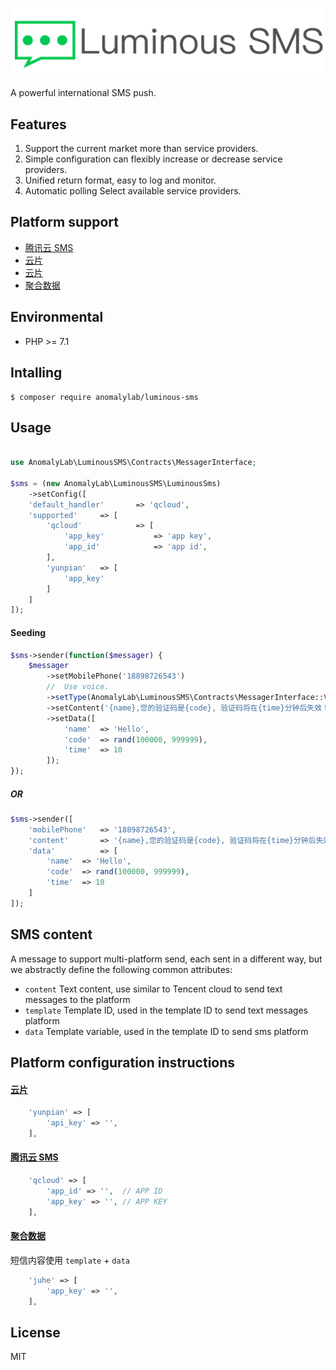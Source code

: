<p align="center"><img src="https://github.com/anomalylab/luminous-sms/raw/master/sms.svg?sanitize=true"></p>
A powerful international SMS push.

## Features

1. Support the current market more than service providers.
1. Simple configuration can flexibly increase or decrease service providers.
1. Unified return format, easy to log and monitor.
1. Automatic polling Select available service providers.

## Platform support
- [腾讯云 SMS](https://cloud.tencent.com/product/sms)
- [云片](https://www.yunpian.com)
- [云片](https://www.yunpian.com)
- [聚合数据](https://www.juhe.cn)

## Environmental

- PHP >= 7.1

## Intalling

```shell
$ composer require anomalylab/luminous-sms
```

## Usage

```php
	
use AnomalyLab\LuminousSMS\Contracts\MessagerInterface;

$sms = (new AnomalyLab\LuminousSMS\LuminousSms)
	->setConfig([
	'default_handler'		=> 'qcloud',
	'supported'		=> [
		'qcloud'			=> [
			'app_key'			=> 'app key',
			'app_id'			=> 'app id',
		],
		'yunpian'	=> [
			'app_key'
		]
	]
]);

```

#### Seeding

```php
$sms->sender(function($messager) {
	$messager
		->setMobilePhone('18898726543')
		//	Use voice.
		->setType(AnomalyLab\LuminousSMS\Contracts\MessagerInterface::VOICE_MESSAGE)
		->setContent('{name},您的验证码是{code}, 验证码将在{time}分钟后失效！请及时使用。')
		->setData([
			'name'	=> 'Hello',
			'code'	=> rand(100000, 999999),
			'time'	=> 10
		]);
});
```

##### OR
```php
$sms->sender([
	'mobilePhone'	=> '18898726543',
	'content'		=> '{name},您的验证码是{code}, 验证码将在{time}分钟后失效！请及时使用。',
	'data'			=> [
		'name'	=> 'Hello',
		'code'	=> rand(100000, 999999),
		'time'	=> 10
	]
]);
```

## SMS content

A message to support multi-platform send, each sent in a different way, but we abstractly define the following common attributes:

- `content` Text content, use similar to Tencent cloud to send text messages to the platform
- `template` Template ID, used in the template ID to send text messages platform
- `data`  Template variable, used in the template ID to send sms platform

## Platform configuration instructions

#### [云片](https://www.yunpian.com)

```php
    'yunpian' => [
        'api_key' => '',
    ],
```

#### [腾讯云 SMS](https://cloud.tencent.com/product/sms)

```php
    'qcloud' => [
        'app_id' => '',  // APP ID
        'app_key' => '', // APP KEY
    ],
```

#### [聚合数据](https://www.juhe.cn)

短信内容使用 `template` + `data`

```php
    'juhe' => [
        'app_key' => '',
    ],
```

## License

MIT